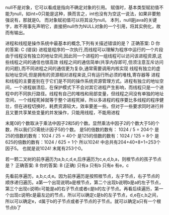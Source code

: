 null不是对象，它可以看成是指向不确定对象的引用。
赋值时，基本类型赋初值不能为null，如int=0只能是这种，换而言之，int也没有为空这一说法，如果非要勉强说有，那就是0。
而对象赋初值可以将其设为null。
本列，null是java的关键字，故不用事先声明它，直接把null作为NULL对象的一个引用，将其实例化，故而有输出。

进程和线程是操作系统中最基本的概念,下列有关描述错误的是？
正确答案: D   你的答案: C (错误)
进程是程序的一次执行,而线程可以理解为程序中运行的一个片段
由于线程没有独立的地址空间,因此同一个进程的一组线程可以访问该进程资源,这些线程之间的通信也很高效
线程之间的通信简单(共享内存即可,但须注意互斥访问的问题),而不同进程之间的通信更为复杂,通常需要调用内核实现
线程有独立的虚拟地址空间,但是拥有的资源相对进程来说,只有运行所必须的堆栈,寄存器等
进程和线程的主要差别在于它们是不同的操作系统资源管理方式。进程有独立的地址空间，一个进程崩溃后，在保护模式下不会对其它进程产生影响，而线程只是一个进程中的不同执行路径。线程有自己的堆栈和局部变量，但线程之间没有单独的地址空间，一个线程死掉就等于整个进程死掉，所以多进程的程序要比多线程的程序健壮，但在进程切换时，耗费资源较大，效率要差一些。但对于一些要求同时进行并且又要共享某些变量的并发操作，只能用线程，不能用进程


末尾0的个数取决于乘法中因子2和5的个数。显然乘法中因子2的个数大于5的个数，所以我们只需统计因子5的个数。 
是5的倍数的数有： 1024 / 5 = 204个 
是25的倍数的数有：1024 / 25 = 40个 
是125的倍数的数有：1024 / 125 = 8个 
是625的倍数的数有：1024 / 625 = 1个 
所以1024! 中总共有204+40+8+1=253个因子5。 
也就是说1024! 末尾有253个0。


若一颗二叉树的前序遍历为a,b,c,d,e,后序遍历为c,e,d,b,a，则根节点的孩子节点是？
正确答案: B   你的答案: B (正确)
只有a
只有b
只有e
有e，c

先看前序遍历，a,b,c,d,e。因为前序遍历是按照根节点，左子节点，右子节点的顺序递归遍历。a第一个出现说明a是根节点，第二个出现b说明b是a的左子节点，第三个出现c说明c可能是a的右子节点或者c是b的左子节点。再看后续遍历，第一个出现c说明c是最左边的节点，所以可以确定c是b的左子节点，d,e在c,b之间，所以可以确定e，d属于b的子节点或者子节点的子节点。就可以确定a只有一个根节点b了